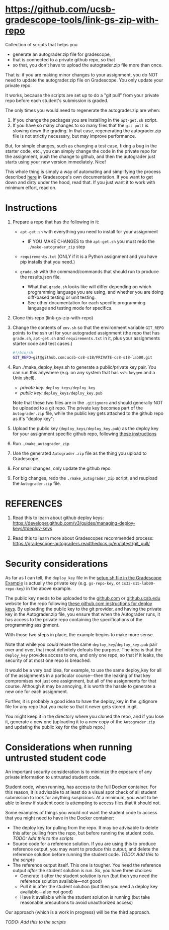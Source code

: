 # https://github.com/ucsb-gradescope-tools/link-gs-zip-with-repo

Collection of scripts that helps you
* generate an autograder.zip file for gradescope, 
* that is connected to a private github repo, so that
* so that, you don't have to upload the autograder.zip file more than once.

That is: if you are making minor changes to your assignment, you do NOT need to update the autograder.zip file on Gradescope.  You only update your private repo.

It works, because the scripts are set up to do a "git pull" from your private repo before each student's submission is graded.

The only times you would need to regenerate the autograder.zip are when:

1. If you change the packages you are installing in the `apt-get.sh` script.
2. If you have so many changes to so many files that the `git pull` is slowing down the grading.  In that case, 
   regenerating the autograder.zip file is not strictly necessary, but may improve performance.

But, for simple changes, such as changing a test case, fixing a bug in the starter code, etc., you can simply change the code in the private repo for the assignment, push the change to github, and then the autograder just starts using your new version immediately.   Nice!

This whole thing is simply a way of automating and simplifying the process described [here](https://gradescope-autograders.readthedocs.io/en/latest/git_pull/) in Gradescope's own documentation.  If you want to get down and dirty under the hood, read that.  If you just want it to work with minimum effort, read on.

# Instructions

1. Prepare a repo that has the following in it:
   * `apt-get.sh` with everything you need to install for your assignment
       * IF YOU MAKE CHANGES to the `apt-get.sh` you must redo the `./make-autograder_zip` step
       
   * `requirements.txt` (ONLY if it is a Python assignment and you have pip installs that
       you need.)
   * `grade.sh` with the command/commands that should run to produce the results.json file.

      - What that `grade.sh` looks like will differ depending on which programming language you are using, and whether
         you are doing diff-based testing or unit testing.
      - See other documentation for each specific programming language and testing mode for specifics.
       

2. Clone this repo (link-gs-zip-with-repo)

3. Change the contents of `env.sh` so that the environment variable `GIT_REPO` points to the ssh url for your autograded assignment (the repo that has `grade.sh`, `apt-get.sh` and `requirements.txt` in it, plus your assignments starter code and test cases.)

   ```bash
   #!/bin/sh
   GIT_REPO=git@github.com:ucsb-cs8-s18/PRIVATE-cs8-s18-lab00.git
   ```


4. Run ./make_deploy_keys.sh to generate a public/private key pair.  You can
   run this anywhere (e.g. on any system that has `ssh-keygen` and a Unix shell).
   
   * *private key:* `deploy_keys/deploy_key`
   * *public key:* `deploy_keys/deploy_key.pub`

   Note
   that these two files are in the `.gitignore` and should generally
   NOT be uploaded to a git repo.  The private key becomes part of the `Autograder.zip`
   file, while the public key gets attached to the github repo as it's "deploy key":
   
5. Upload the public key (`deploy_keys/deploy_key.pub`) as the deploy key for your assignment specific github repo, following [these instructions](https://developer.github.com/v3/guides/managing-deploy-keys/#deploy-keys)

6. Run `./make_autograder_zip`

7. Use the generated `Autograder.zip` file as the thing you upload to Gradescope.

8. For small changes, only update the github repo.

9. For big changes, redo the `./make_autograder_zip` script, and reupload the `Autograder.zip` file.


# REFERENCES 

1. Read this to learn about github deploy keys:  <https://developer.github.com/v3/guides/managing-deploy-keys/#deploy-keys>

2. Read this to learn more about Gradescopes recommended process: <https://gradescope-autograders.readthedocs.io/en/latest/git_pull/>

# Security considerations

As far as I can tell, the `deploy_key` file in the [setup.sh file in the Gradescope Example](https://github.com/gradescope/autograder_samples/blob/master/deploy_keys/setup.sh) is actually the private key (e.g. `gs-repo-key`, or `cs32-s15-lab00-repo-key`) in the above example.

The public key needs to be uploaded to the [github.com](https://github.com) or [github.ucsb.edu](http://github.ucsb.edu) website for the repo following [these github.com instructions for deploy keys](https://developer.github.com/v3/guides/managing-deploy-keys/#deploy-keys).   By uploading the public key to the git provider, and having the private key in the Autograder.zip file, you ensure that when the Autograder runs, it has access to the private repo containing the specifications of the programming assignment.

With those two steps in place, the example begins to make more sense.

Note that while you *could* reuse the same `deploy_key`/`deploy_key.pub` pair over and over, that most definitely defeats the purpose.    The idea is that the `deploy_key` provides access to one, and only one repo, so that if it leaks, the security of at most one repo is breached.

It would be a very bad idea, for example, to use the same deploy_key for all of the assignments in a particular course--then the leaking of that key compromises not just one assignment, but all of the assignments for that course.   Although it may be annoying, it is worth the hassle to generate a new one for each assignment.

Further, it is probably a good idea to have the deploy_key in the .gitignore file for any repo that you make so that it never gets stored in git.

You might keep it in the directory where you cloned the repo, and if you lose it, generate a new one (uploading it to a new copy of the `Autograder.zip` and updating the public key for the github repo.)

# Considerations when running untrusted student code

An important security consideration is to minimize the exposure of any private information to untrusted student code.

Student code, when running, has access to the full Docker container.
For this reason, it is advisable to at least do a visual spot check of
all student submission to look for anything suspicious.  At a minimum,
you want to be able to know if student code is attempting to access
files that it should not.

Some examples of things you would not want the student code to access that you might need to have in the Docker container:
* The deploy key for pulling from the repo.  It may be advisable to delete this after pulling from the repo, but before running the student code. *TODO: Add this to the scripts*
* Source code for a reference solution.  If you are using this to produce reference output, you may want to produce this output, and delete the reference solution before running the student code. *TODO: Add this to the scripts*
* The reference output itself.  This one is tougher.  You need the reference output *after* the student solution is run.  So, you have three choices:
   * Generate it after the student solution is run (but then you need the reference solution available&mdash;not good)
   * Pull it in after the student solution (but then you need a deploy key available&mdash;also not good)
   * Have it available while the student solution is running (but take reasonable precautions to avoid unauthorized access)

Our approach (which is a work in progress) will be the third approach.



*TODO: Add this to the scripts*
   







